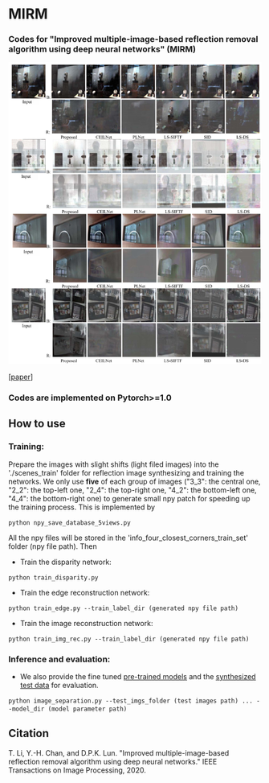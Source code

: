 # MIRM
### Codes for "Improved multiple-image-based reflection removal algorithm using deep neural networks" (MIRM)

![cover](cover.png)

[[paper](https://drive.google.com/file/d/1d7e_2T23_BR5YIB32j53VdWktlM6-3N0/view?usp=sharing)] 

### Codes are implemented on Pytorch>=1.0 

## How to use

### Training:

Prepare the images with slight shifts (light filed images) into the './scenes_train' folder for reflection image synthesizing and training the networks. We only use **five** of each group of images ("3_3": the central one, "2_2": the top-left one, "2_4": the top-right one, "4_2": the bottom-left one, "4_4": the bottom-right one) to generate small npy patch for speeding up the training process. This is implemented by 

```
python npy_save_database_5views.py
```

All the npy files will be stored in the 'info_four_closest_corners_train_set'  folder (npy file path). Then

- Train the disparity network: 

```
python train_disparity.py
```

- Train the edge reconstruction network: 
```
python train_edge.py --train_label_dir (generated npy file path)
```
- Train the image reconstruction network: 
```
python train_img_rec.py --train_label_dir (generated npy file path)
```
### Inference and evaluation:

- We also provide the fine tuned <u>[pre-trained models](https://drive.google.com/file/d/1UmwgggXnpxeql4ZFi3Vq9Y_vgvMXyFxV/view?usp=sharing)</u> and the <u>[synthesized test data](https://drive.google.com/file/d/1Vd01fOlCEDiNXsi3_rmqviGTigFtgi0X/view?usp=sharing)</u> for evaluation. 
```
python image_separation.py --test_imgs_folder (test images path) ... --model_dir (model parameter path)
```
## Citation
T. Li, Y.-H. Chan, and D.P.K. Lun. "Improved multiple-image-based reflection removal algorithm using deep neural networks." IEEE Transactions on Image Processing, 2020.